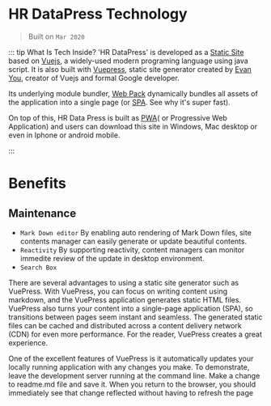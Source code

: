 # HR DataPress Technology
> Built on `Mar 2020` 


::: tip What Is Tech Inside?
 'HR DataPress' is developed as a [Static Site](https://hr.un.org/handbook/staff-rules) based on [Vuejs](https://vuejs.org/v2/guide/), a widely-used modern programing language using java script. It is also built with [Vuepress](https://laravel-news.com/vuepress), static site generator created by [Evan You](https://hr.un.org/handbook/staff-rules), creator of Vuejs and formal Google developer.
  
  Its underlying module bundler, [Web Pack](https://webpack.js.org/) dynamically bundles all assets of the application into a single page (or [SPA](https://en.wikipedia.org/wiki/Single-page_application). See why it's super fast). 

  On top of this, HR Data Press is built as [PWA](https://developers.google.com/web/progressive-web-apps)( or Progressive Web Application) and users can download this site in Windows, Mac desktop or even in Iphone or android mobile.

:::

# Benefits
## Maintenance
* `Mark Down editor` By enabling auto rendering of Mark Down files, site contents manager can easily generate or update beautiful contents.
* `Reactivity` By supporting reactivity, content managers can monitor immedite review of the update in desktop environment.
* `Search Box` 

There are several advantages to using a static site generator such as VuePress. With VuePress, you can focus on writing content using markdown, and the VuePress application generates static HTML files. VuePress also turns your content into a single-page application (SPA), so transitions between pages seem instant and seamless. The generated static files can be cached and distributed across a content delivery network (CDN) for even more performance. For the reader, VuePress creates a great experience.

One of the excellent features of VuePress is it automatically updates your locally running application with any changes you make. To demonstrate, leave the development server running at the command line. Make a change to readme.md file and save it. When you return to the browser, you should immediately see that change reflected without having to refresh the page
